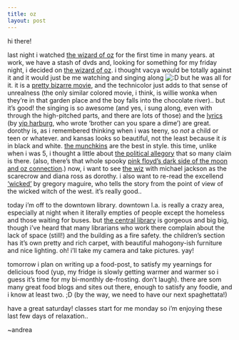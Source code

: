 ```yaml
---
title: oz
layout: post
---
```


hi there!

last night i watched [the wizard of oz][1] for the first time in many years. at work, we have a stash of dvds and, looking for something for my friday night, i decided on [the wizard of oz][2]. i thought vacya would be totally against it and it would just be me watching and singing along <img src="http://localhost:8888/wordpress/wp-includes/images/smilies/icon_biggrin.gif" alt=":D" class="wp-smiley" /> but he was all for it. it is a [pretty bizarre movie][3], and the technicolor just adds to that sense of unrealness (the only similar colored movie, i think, is willie wonka when they&#8217;re in that garden place and the boy falls into the chocolate river).. but it&#8217;s good! the singing is so awesome (and yes, i sung along, even with through the high-pitched parts, and there are lots of those) and the [lyrics ][4] (by [yip harburg][5], who wrote &#8216;brother can you spare a dime&#8217;) are great. dorothy is, as i remembered thinking when i was teeny, so *not* a child or teen or whatever. and kansas looks so beautiful, not the least because it *is* in black and white. [the munchkins][6] are the best in style. this time, unlike when i was 5, i thought a little about [the political allegory][7] that so many claim is there. (also, there&#8217;s that whole spooky [pink floyd&#8217;s dark side of the moon and oz connection][8].) now, i want to see [the wiz][9] with michael jackson as the scarecrow and diana ross as dorothy. i also want to re-read the excellend [&#8216;wicked&#8217;][10] by gregory maguire, who tells the story from the point of view of the wicked witch of the west. it&#8217;s really good..

today i&#8217;m off to the downtown library. downtown l.a. is really a crazy area, especially at night when it literally empties of people except the homeless and those waiting for buses. but [the central library][11] is gorgeous and big big, though i&#8217;ve heard that many librarians who work there complain about the lack of space (still!) and the building as a fire safety. the children&#8217;s section has it&#8217;s own pretty and rich carpet, with beautiful mahogony-ish furniture and nice lighting. oh! i&#8217;ll take my camera and take pictures. yay!

tomorrow i plan on writing up a food-post, to satisfy my yearnings for delicious food (yup, my fridge is slowly getting warmer and warmer so i guess it&#8217;s time for my bi-monthly de-frosting. don&#8217;t laugh). there are som many great food blogs and sites out there, enough to satisfy any foodie, and i know at least two. ;D (by the way, we need to have our next spaghettata!)

have a great saturday! classes start for me monday so i&#8217;m enjoying these last few days of relaxation..

~andrea

 [1]: http://en.wikipedia.org/wiki/The_Wonderful_Wizard_of_Oz
 [2]: http://www.eskimo.com/~tiktok/ozfaq.html
 [3]: http://www.loc.gov/exhibits/oz/ozsect2.html
 [4]: http://www.42ndstmoon.org/History/Harburg.html
 [5]: http://www.democracynow.org/article.pl?sid=03/12/25/1435231&mode=thread&tid=25
 [6]: http://www.loc.gov/exhibits/oz/images/vc52.jpg
 [7]: http://www.amphigory.com/oz.htm
 [8]: http://ask.yahoo.com/20000106.html
 [9]: http://en.wikipedia.org/wiki/The_Wiz
 [10]: http://www.gregorymaguire.com/gm_ad_WICK.html
 [11]: http://www.westadams-normandie.com/Assets/LAPL.jpg